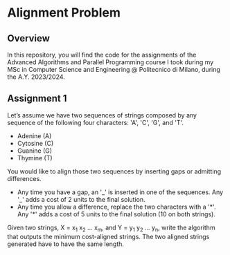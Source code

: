 # Alignment Problem
## Overview
In this repository, you will find the code for the assignments of the Advanced Algorithms and Parallel Programming course I took during my MSc in Computer Science and Engineering @ Politecnico di Milano, during the A.Y. 2023/2024.
## Assignment 1
Let’s assume we have two sequences of strings composed by any sequence of the following four characters: 'A', 'C', 'G', and 'T'.
- Adenine (A)
- Cytosine (C)
- Guanine (G)
- Thymine (T)

You would like to align those two sequences by inserting gaps or admitting differences.
- Any time you have a gap, an '\_' is inserted in one of the sequences. Any '\_' adds a cost of 2 units to the final solution.
- Any time you allow a difference, replace the two characters with a '\*'. Any '\*' adds a cost of 5 units to the final solution (10 on both strings).

Given two strings, X = x<sub>1</sub> x<sub>2</sub> ... x<sub>m</sub>, and Y = y<sub>1</sub> y<sub>2</sub> ... y<sub>n</sub>, write the algorithm that outputs the minimum cost-aligned strings. The two aligned strings generated have to have the same length.
